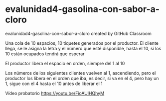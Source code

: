 # evalunidad4-gasolina-con-sabor-a-cloro
evalunidad4-gasolina-con-sabor-a-cloro created by GitHub Classroom

Una cola de 10 espacios, 10 tiquetes generados por el productor.
El cliente llega, se le asigna la letra y el número que esté disponible, hasta el 10, si los 10 están ocupados tendrá que esperar

El productor libera el espacio en orden, siempre del 1 al 10

Los números de los siguientes clientes vuelven al 1, ascendiendo, pero el productor los libera en el orden que iba, es decir, si va en el 4, pero hay un 1, sigue con el 4 hasta el 10 antes de liberar el 1

Vídeo probatorio
https://youtu.be/FioAUlHQhyM
